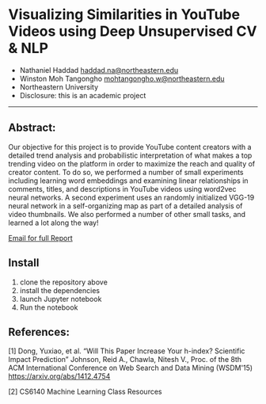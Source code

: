 # Visualizing Similarities in YouTube Videos using Deep Unsupervised CV & NLP

- Nathaniel Haddad haddad.na@northeastern.edu
- Winston Moh Tangongho mohtangongho.w@northeastern.edu
- Northeastern University
- Disclosure: this is an academic project

---

## Abstract:
Our objective for this project is to provide YouTube content creators with a detailed trend analysis and probabilistic interpretation of what makes a top trending video on the platform in order to maximize the reach and quality of creator content. To do so, we performed a number of small experiments including learning word embeddings and examining linear relationships in comments, titles, and descriptions in YouTube videos using word2vec neural networks. A second experiment uses an randomly initialized VGG-19 neural network in a self-organizing map as part of a detailed analysis of video thumbnails. We also performed a number of other small tasks, and learned a lot along the way!

[Email for full Report](<mailto:haddad.na@northeastern.edu>)

## Install
1. clone the repository above
2. install the dependencies
3. launch Jupyter notebook
4. Run the notebook

## References:

[1] Dong, Yuxiao, et al. “Will This Paper Increase Your h-index? Scientific Impact Prediction” 
Johnson, Reid A., Chawla, Nitesh V., Proc. of the 8th ACM International Conference on Web Search and Data Mining (WSDM'15) https://arxiv.org/abs/1412.4754

[2] CS6140 Machine Learning Class Resources
